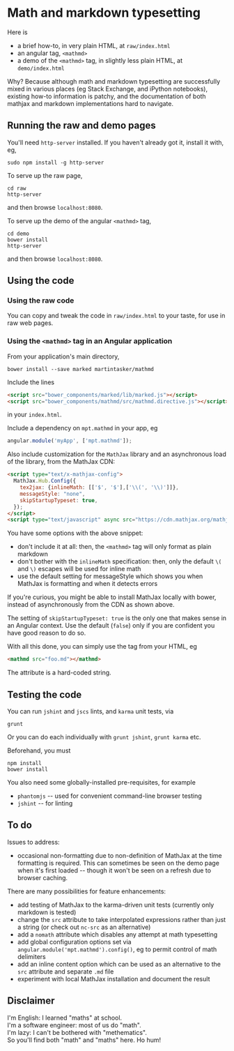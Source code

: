 # Math and markdown typesetting

Here is

* a brief how-to, in very plain HTML, at `raw/index.html`
* an angular tag, `<mathmd>`
* a demo of the `<mathmd>` tag, in slightly less plain HTML, at `demo/index.html`

Why?  Because although math and markdown typesetting are successfully mixed in various places (eg Stack Exchange, and iPython notebooks),
existing how-to information is patchy, and the documentation of both mathjax and markdown implementations hard to navigate.

## Running the raw and demo pages

You'll need `http-server` installed.  If you haven't already got it, install it with, eg,

```shell
sudo npm install -g http-server
```

To serve up the raw page,

```shell
cd raw
http-server
```

and then browse `localhost:8080`.

To serve up the demo of the angular `<mathmd>` tag,

```shell
cd demo
bower install
http-server
```

and then browse `localhost:8080`.

## Using the code

### Using the raw code

You can copy and tweak the code in `raw/index.html` to your taste, for use in raw web pages.

### Using the `<mathmd>` tag in an Angular application

From your application's main directory,

```shell
bower install --save marked martintasker/mathmd
```

Include the lines

```html
<script src="bower_components/marked/lib/marked.js"></script>
<script src="bower_components/mathmd/src/mathmd.directive.js"></script>
```

in your `index.html`.

Include a dependency on `mpt.mathmd` in your app, eg

```js
angular.module('myApp', ['mpt.mathmd']);
```

Also include customization for the `MathJax` library and an asynchronous load of the library, from the MathJax CDN:

```html
<script type="text/x-mathjax-config">
  MathJax.Hub.Config({
    tex2jax: {inlineMath: [['$', '$'],['\\(', '\\)']]},
    messageStyle: "none",
    skipStartupTypeset: true,
  });
</script>
<script type="text/javascript" async src="https://cdn.mathjax.org/mathjax/latest/MathJax.js?config=TeX-AMS_HTML"></script>
```

You have some options with the above snippet:

* don't include it at all: then, the `<mathmd>` tag will only format as plain markdown
* don't bother with the `inlineMath` specification: then, only the default `\(` and `\)` escapes will be used for inline math
* use the default setting for messageStyle which shows you when MathJax is formatting and when it detects errors

If you're curious, you might be able to install MathJax locally with bower, instead of asynchronously from the CDN as shown above.

The setting of `skipStartupTypeset: true` is the only one that makes sense in an Angular context.  Use the default (`false`) only if you
are confident you have good reason to do so.

With all this done, you can simply use the tag from your HTML, eg

```html
<mathmd src="foo.md"></mathmd>
```

The attribute is a hard-coded string.

## Testing the code

You can run `jshint` and `jscs` lints, and `karma` unit tests, via

```shell
grunt
```

Or you can do each individually with `grunt jshint`, `grunt karma` etc.

Beforehand, you must

```shell
npm install
bower install
```

You also need some globally-installed pre-requisites, for example

* `phantomjs` -- used for convenient command-line browser testing
* `jshint` -- for linting

## To do

Issues to address:

* occasional non-formatting due to non-definition of MathJax at the time formatting is required.  This can sometimes be seen
  on the demo page when it's first loaded -- though it won't be seen on a refresh due to browser caching.

There are many possibilities for feature enhancements:

* add testing of MathJax to the karma-driven unit tests (currently only markdown is tested)
* change the `src` attribute to take interpolated expressions rather than just a string (or check out `nc-src` as an alternative)
* add a `nomath` attribute which disables any attempt at math typesetting
* add global configuration options set via `angular.module('mpt.mathmd').config()`, eg to permit control of math delimiters
* add an inline content option which can be used as an alternative to the `src` attribute and separate `.md` file
* experiment with local MathJax installation and document the result

## Disclaimer

I'm English: I learned "maths" at school.<br/>
I'm a software engineer: most of us do "math".<br/>
I'm lazy: I can't be bothered with "methematics".<br/>
So you'll find both "math" and "maths" here.  Ho hum!

